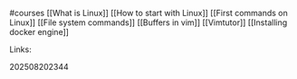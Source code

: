 #courses
[[What is Linux]]
[[How to start with Linux]]
[[First commands on Linux]]
[[File system commands]]
[[Buffers in vim]]
[[Vimtutor]]
[[Installing docker engine]]

Links:

202508202344

